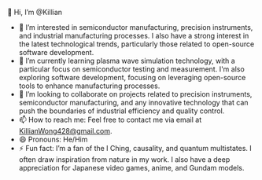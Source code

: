 👋 Hi, I’m @Killian
- 👀 I’m interested in semiconductor manufacturing, precision instruments, and industrial manufacturing processes. I also have a strong interest in the latest technological trends, particularly those related to open-source software development.
- 🌱 I’m currently learning plasma wave simulation technology, with a particular focus on semiconductor testing and measurement. I'm also exploring software development, focusing on leveraging open-source tools to enhance manufacturing processes.
- 💞️ I’m looking to collaborate on projects related to precision instruments, semiconductor manufacturing, and any innovative technology that can push the boundaries of industrial efficiency and quality control.
- 📫 How to reach me: Feel free to contact me via email at KillianWong428@gmail.com.
- 😄 Pronouns: He/Him
- ⚡ Fun fact: I’m a fan of the I Ching, causality, and quantum multistates. I often draw inspiration from nature in my work. I also have a deep appreciation for Japanese video games, anime, and Gundam models.

<!---
KillianWong/KillianWong is a ✨ special ✨ repository because its `README.md` (this file) appears on your GitHub profile.
You can click the Preview link to take a look at your changes.
--->
